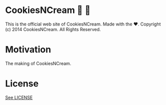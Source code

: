 # CookiesNCream :cookie: :ice_cream:

This is the official web site of CookiesNCream.
Made with the :heart:.
Copyright (c) 2014 CookiesNCream. All Rights Reserved.

# Motivation

The making of CookiesNCream.

# License

[See LICENSE](https://github.com/CookiesNCream/CookiesNCream.github.io/blob/master/LICENSE.md)
